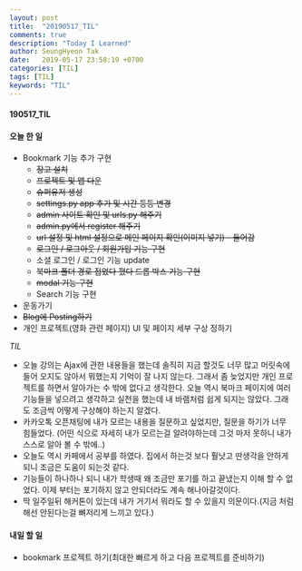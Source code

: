 ```yaml
---
layout: post
title:  "20190517_TIL"
comments: true
description: "Today I Learned"
author: SeungHyeon Tak
date:   2019-05-17 23:58:19 +0700
categories: [TIL]
tags: [TIL]
keywords: "TIL"
---
```

#### 190517_TIL

#### 오늘 한 일
* Bookmark 기능 추가 구현
   * ~~장고 설치~~
   * ~~프로젝트 및 앱 다운~~
   * ~~슈퍼유저 생성~~
   * ~~settings.py app 추가 및 시간 등등 변경~~
   * ~~admin 사이트 확인 및 urls.py 해주기~~
   * ~~admin.py에서 register 해주기~~
   * ~~url 설정 및 html 설정으로 메인 페이지 확인(이미지 넣기) - 들어감~~
   * ~~로그인 / 로그아웃 / 회원가입 기능 구현~~
   * 소셜 로그인 / 로그인 기능 update
   * ~~북마크 폴더 경로 접었다 폈다 드롭 박스 기능 구현~~
   * ~~modal 기능 구현~~
   * Search 기능 구현
* 운동가기
* ~~Blog에 Posting하기~~
* 개인 프로젝트(영화 관련 페이지) UI 및 페이지 세부 구상 정하기

_TIL_
* 오늘 강의는 Ajax에 관한 내용들을 했는데 솔직히 지금 할것도 너무 많고 머릿속에 들어 오지도 않아서 뭐했는지 기억이 잘 나지 않는다. 그래서 좀 늦었지만 개인 프로젝트를 하면서 알아가는 수 밖에 없다고 생각한다. 오늘 역시 북마크 페이지에 여러 기능들을 넣으려고 생각하고 실천을 했는데 내 바램처럼 쉽게 되지는 않았다. 그래도 조금씩 어떻게 구상해야 하는지 알겠다.
* 카카오톡 오픈채팅에 내가 모르는 내용을 질문하고 싶었지만, 질문을 하기가 너무 힘들었다. (어떤 식으로 자세히 내가 모르는걸 알려야하는데 그것 마저 못하니 내가 스스로 알아 볼 수 밖에..)
* 오늘도 역시 카페에서 공부를 하였다. 집에서 하는것 보다 훨낫고 딴생각을 안하게 되니 조금은 도움이 되는것 같다.
* 기능들이 하나하나 되니 내가 학생때 왜 조금만 포기를 하고 끝냈는지 이해 할 수 없었다. 이제 부터는 포기하지 않고 안되더라도 계속 해나아갈것이다.
* 딱 일주일뒤 해커톤이 있는데 내가 거기서 뭐라도 할 수 있을지 의문이다.(지금 처럼해선 안된다는걸 뼈저리게 느끼고 있다.)

#### 내일 할 일
* bookmark 프로젝트 하기(최대한 빠르게 하고 다음 프로젝트를 준비하기)

